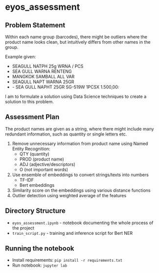 # eyos_assessment

## Problem Statement

Within each name group (barcodes), there might be outliers where the product name looks clean, but intuitively differs from other names in the group.

Example given:
* SEAGULL NATPH 25g WRNA / PCS
* SEA GULL WARNA RENTENG
* MANGKOK SAMBALL ALL VAR
* SEAQULL NAPT WARNA 25GR
* \- SEA GULL NAPHT 25GR SG-519W 1PCSX 1.500,00:

I am to formulate a solution using Data Science techniques to create a solution to this problem.

## Assessment Plan

The product names are given as a string, where there might include many redundant information, such as quantity or single letters etc.

1. Remove unnecessary information from product name using Named Entity Recognition: 
    * QTY (quantity)
    * PROD (product name)
    * ADJ (adjective/descriptors)
    * O (not important words)
2. Use ensemble of embeddings to convert strings/texts into numbers
    * TF-IDF
    * Bert embeddings
3. Similarity score on the embeddings using various distance functions
4. Outlier detection using weighted average of the features

## Directory Structure

* `eyos_assessment.ipynb` - notebook documenting the whole process of the project
* `train_script.py` - training and inference script for Bert NER

## Running the notebook

* Install requirements: `pip install -r requirements.txt`
* Run notebook: `jupyter lab`